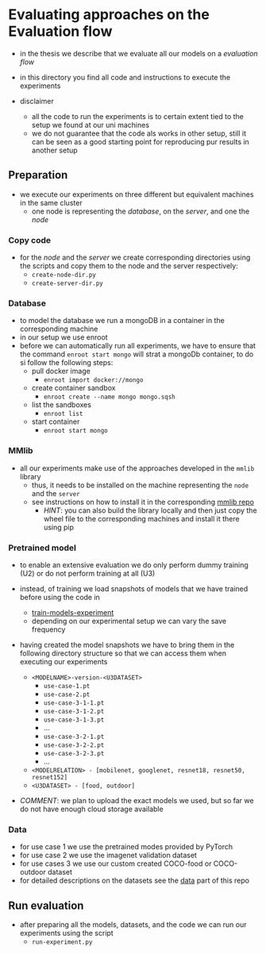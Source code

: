# Evaluating approaches on the Evaluation flow

- in the thesis we describe that we evaluate all our models on a *evaluation flow*
- in this directory you find all code and instructions to execute the experiments

- disclaimer
  - all the code to run the experiments is to certain extent tied to the setup we found at our uni machines
  - we do not guarantee that the code als works in other setup, still it can be seen as a good starting point for 
    reproducing pur results in another setup
    
## Preparation 
- we execute our experiments on three different but equivalent machines in the same cluster
  - one node is representing the *database*, on the *server*, and one the *node*
  
### Copy code
- for the *node* and the *server* we create corresponding directories using the scripts and copy them to the node and 
  the server respectively:
  - `create-node-dir.py`
  - `create-server-dir.py`

### Database
- to model the database we run a mongoDB in a container in the corresponding machine
- in our setup we use enroot
- before we can automatically run all experiments, we have to ensure that the command `enroot start mongo` will strat a 
  mongoDb container, to do si follow the following steps:
    - pull docker image
      - `enroot import docker://mongo`
    - create container sandbox
      - `enroot create --name mongo mongo.sqsh`
    - list the sandboxes 
      - `enroot list`
    - start container
      - `enroot start mongo`
  
### MMlib
- all our experiments make use of the approaches developed in the `mmlib` library
  - thus, it needs to be installed on the machine representing the `node` and the `server`
  - see instructions on how to install it in the corresponding [mmlib repo](https://github.com/slin96/mmlib)
    - *HINT*: you can also build the library locally and then just copy the wheel file to the corresponding machines
      and install it there using pip
  
### Pretrained model
- to enable an extensive evaluation we do only perform dummy training (U2) or do not perform training at all (U3)
- instead, of training we load snapshots of models that we have trained before using the code in
  - [train-models-experiment](../train-models)
  - depending on our experimental setup we can vary the save frequency
- having created the model snapshots we have to bring them in the following directory structure so that we can access 
  them when executing our experiments
  - `<MODELNAME>-version-<U3DATASET>`
      - `use-case-1.pt` 
      - `use-case-2.pt`
      - `use-case-3-1-1.pt`
      - `use-case-3-1-2.pt`
      - `use-case-3-1-3.pt`
      - ...
      - `use-case-3-2-1.pt`
      - `use-case-3-2-2.pt`
      - `use-case-3-2-3.pt`
      - ...
  - `<MODELRELATION> - [mobilenet, googlenet, resnet18, resnet50, resnet152]`
  - `<U3DATASET> - [food, outdoor]`
  
- *COMMENT*: we plan to upload the exact models we used, but so far we do not have enough cloud storage available
  
### Data
- for use case 1 we use the pretrained modes provided by PyTorch
- for use case 2 we use the imagenet validation dataset
- for use cases 3 we use our custom created COCO-food or COCO-outdoor dataset
- for detailed descriptions on the datasets see the [data](../../data) part of this repo
  


## Run evaluation
- after preparing all the models, datasets, and the code we can run our experiments using the script
  - `run-experiment.py`